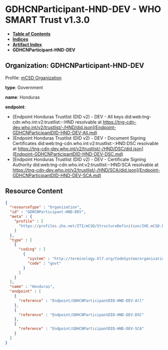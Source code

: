 # GDHCNParticipant-HND-DEV - WHO SMART Trust v1.3.0

* [**Table of Contents**](toc.md)
* [**Indices**](indices.md)
* [**Artifact Index**](artifacts.md)
* **GDHCNParticipant-HND-DEV**

## Organization: GDHCNParticipant-HND-DEV

Profile: [mCSD Organization](https://profiles.ihe.net/ITI/mCSD/4.0.0/StructureDefinition-IHE.mCSD.Organization.html)

**type**: Government

**name**: Honduras

**endpoint**: 

* [Endpoint Honduras Trustlist (DID v2) - DEV - All keys did:web:tng-cdn.who.int:v2:trustlist:-:HND resolvable at https://tng-cdn-dev.who.int/v2/trustlist/-/HND/did.json](Endpoint-GDHCNParticipantDID-HND-DEV-All.md)
* [Endpoint Honduras Trustlist (DID v2) - DEV - Document Signing Certificates did:web:tng-cdn.who.int:v2:trustlist:-:HND:DSC resolvable at https://tng-cdn-dev.who.int/v2/trustlist/-/HND/DSC/did.json](Endpoint-GDHCNParticipantDID-HND-DEV-DSC.md)
* [Endpoint Honduras Trustlist (DID v2) - DEV - Certificate Signing Authority did:web:tng-cdn.who.int:v2:trustlist:-:HND:SCA resolvable at https://tng-cdn-dev.who.int/v2/trustlist/-/HND/SCA/did.json](Endpoint-GDHCNParticipantDID-HND-DEV-SCA.md)



## Resource Content

```json
{
  "resourceType" : "Organization",
  "id" : "GDHCNParticipant-HND-DEV",
  "meta" : {
    "profile" : [
      "https://profiles.ihe.net/ITI/mCSD/StructureDefinition/IHE.mCSD.Organization"
    ]
  },
  "type" : [
    {
      "coding" : [
        {
          "system" : "http://terminology.hl7.org/CodeSystem/organization-type",
          "code" : "govt"
        }
      ]
    }
  ],
  "name" : "Honduras",
  "endpoint" : [
    {
      "reference" : "Endpoint/GDHCNParticipantDID-HND-DEV-All"
    },
    {
      "reference" : "Endpoint/GDHCNParticipantDID-HND-DEV-DSC"
    },
    {
      "reference" : "Endpoint/GDHCNParticipantDID-HND-DEV-SCA"
    }
  ]
}

```
